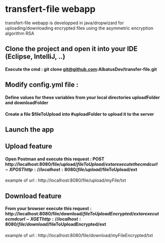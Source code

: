 # transfert-file webapp
transfert-file webapp is developped in java/dropwizard for uploading/downloading encrypted files using the asymmetric encryption algorithm RSA

## Clone the project and open it into your IDE (Eclipse, IntelliJ, ..)
#### Execute the cmd : git clone git@github.com:AlbatusDev/transfer-file.git

## Modify config.yml file : 
  #### Define values for these variables from your local directories uploadFolder and downloadFolder
  #### Create a file $fileToUpload into #uploadFolder to upload it to the server 

## Launch the app

## Upload feature
#### Open Postman and execute this request : POST http://localhost:8080/file/upload/$fileToUpload/ext or execute the cmd curl -X POST http://localhost:8080/file/upload/$fileToUpload/ext
example of url :  http://localhost:8080/file/upload/myFile/txt

## Download feature
#### From your browser execute this request : http://localhost:8080/file/download/$fileToUploadEncrypted/ext or  execute cmd curl -X GET http://localhost:8080/file/download/$fileToUploadEncrypted/ext 
example of url : http://localhost:8080/file/download/myFileEncrypted/txt
